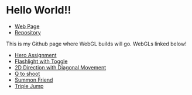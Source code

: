 # Hello World!!

- [Web Page](https://kvntwo.github.io/css385/)
- [Repository](https://github.com/kvntwo/css385)

This is my Github page where WebGL builds will go.
WebGLs linked below!

- [Hero Assignment](./WebGL/Hero)
- [Flashlight with Toggle](./WebGL/2DFlashlight)
- [2D Direction with Diagonal Movement](./WebGL/DiagonalDirection)
- [Q to shoot](./WebGL/SpaceToShoot)
- [Summon Friend](./WebGL/SummonAlly)
- [Triple Jump](./WebGL/TripleJump)
